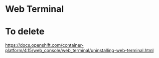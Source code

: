 # Web Terminal

# To delete
https://docs.openshift.com/container-platform/4.15/web_console/web_terminal/uninstalling-web-terminal.html

```